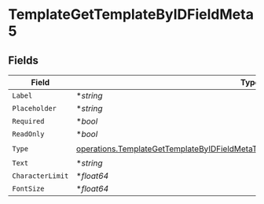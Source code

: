 # TemplateGetTemplateByIDFieldMeta5


## Fields

| Field                                                                                                                                                                                    | Type                                                                                                                                                                                     | Required                                                                                                                                                                                 | Description                                                                                                                                                                              |
| ---------------------------------------------------------------------------------------------------------------------------------------------------------------------------------------- | ---------------------------------------------------------------------------------------------------------------------------------------------------------------------------------------- | ---------------------------------------------------------------------------------------------------------------------------------------------------------------------------------------- | ---------------------------------------------------------------------------------------------------------------------------------------------------------------------------------------- |
| `Label`                                                                                                                                                                                  | **string*                                                                                                                                                                                | :heavy_minus_sign:                                                                                                                                                                       | N/A                                                                                                                                                                                      |
| `Placeholder`                                                                                                                                                                            | **string*                                                                                                                                                                                | :heavy_minus_sign:                                                                                                                                                                       | N/A                                                                                                                                                                                      |
| `Required`                                                                                                                                                                               | **bool*                                                                                                                                                                                  | :heavy_minus_sign:                                                                                                                                                                       | N/A                                                                                                                                                                                      |
| `ReadOnly`                                                                                                                                                                               | **bool*                                                                                                                                                                                  | :heavy_minus_sign:                                                                                                                                                                       | N/A                                                                                                                                                                                      |
| `Type`                                                                                                                                                                                   | [operations.TemplateGetTemplateByIDFieldMetaTemplatesResponse200ApplicationJSONType](../../models/operations/templategettemplatebyidfieldmetatemplatesresponse200applicationjsontype.md) | :heavy_check_mark:                                                                                                                                                                       | N/A                                                                                                                                                                                      |
| `Text`                                                                                                                                                                                   | **string*                                                                                                                                                                                | :heavy_minus_sign:                                                                                                                                                                       | N/A                                                                                                                                                                                      |
| `CharacterLimit`                                                                                                                                                                         | **float64*                                                                                                                                                                               | :heavy_minus_sign:                                                                                                                                                                       | N/A                                                                                                                                                                                      |
| `FontSize`                                                                                                                                                                               | **float64*                                                                                                                                                                               | :heavy_minus_sign:                                                                                                                                                                       | N/A                                                                                                                                                                                      |